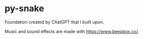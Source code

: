 # py-snake

Foundation created by ChatGPT that I built upon.

Music and sound effects are made with https://www.beepbox.co/.
